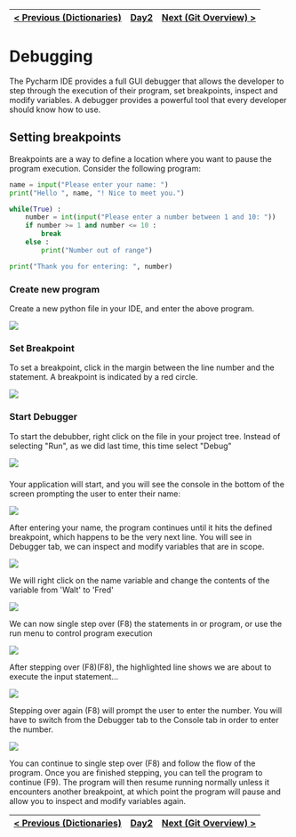 |[< Previous (Dictionaries)](Dictionaries.md) | [Day2](../README.md)| [Next (Git Overview) >](GitOverview.md) |
|----|----|----|
# Debugging

The Pycharm IDE provides a full GUI debugger that allows the developer to step through the 
execution of their program, set breakpoints, inspect and modify variables.  A debugger
provides a powerful tool that every developer should know how to use.

## Setting breakpoints

Breakpoints are a way to define a location where you want to pause the program execution.
Consider the following program:

```python
name = input("Please enter your name: ")
print("Hello ", name, "! Nice to meet you.")

while(True) :
    number = int(input("Please enter a number between 1 and 10: "))
    if number >= 1 and number <= 10 :
        break
    else :
        print("Number out of range")

print("Thank you for entering: ", number)
```

### Create new program

Create a new python file in your IDE, and enter the above program.

![](.Debugging_images/setup.png)

### Set Breakpoint

To set a breakpoint, click in the margin between the line number and the statement. A breakpoint
is indicated by a red circle.

![](.Debugging_images/setBreakpoint.png)

### Start Debugger

To start the debubber, right click on the file in your project tree.  Instead of selecting
"Run", as we did last time, this time select "Debug"

![](.Debugging_images/debug.png)

###

Your application will start, and you will see the console in the bottom of the screen
prompting the user to enter their name:

![](.Debugging_images/debugRunning.png)

After entering your name, the program continues until it hits the defined breakpoint, which
happens to be the very next line.  You will see in Debugger tab, we can inspect and modify
variables that are in scope.

![](.Debugging_images/break.png)

We will right click on the name variable and change the contents of the variable from 'Walt'
to 'Fred'

![](.Debugging_images/fred.png)

We can now single step over (F8) the statements in or program, or use the run menu to control 
program execution

![](.Debugging_images/run_menu.png)

After stepping over (F8)(F8), the highlighted line shows we are about to execute the
input statement... 

![](.Debugging_images/about_to_enter.png)

Stepping over again (F8) will prompt the user to enter the number. You will have to 
switch from the Debugger tab to the Console tab in order to enter the number.

![](.Debugging_images/number.png)

You can continue to single step over (F8) and follow the flow of the program. 
Once you are finished stepping, you can tell the program to continue (F9). 
The program will then resume running normally unless it encounters another
breakpoint, at which point the program will pause and allow you to inspect and
modify variables again.

|[< Previous (Dictionaries)](Dictionaries.md) | [Day2](../README.md)| [Next (Git Overview) >](GitOverview.md) |
|----|----|----|
